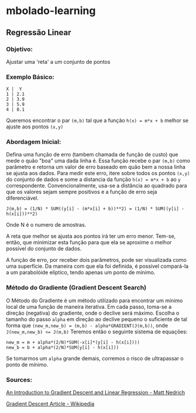 # mbolado-learning
## Regressão Linear

### Objetivo:
Ajustar uma 'reta' a um conjunto de pontos

### Exemplo Básico:
```
X |  Y
1 | 2.1
2 | 3.9
3 | 5.9
4 | 8.1
```
Queremos encontrar o par `(m,b)` tal que a função `h(x) = m*x + b` melhor se ajuste aos pontos `(x,y)`

### Abordagem Inicial:
Defina uma função de erro (tambem chamada de função de custo) que mede o quão "boa" uma dada linha é. Essa função recebe o par `(m,b)` como parâmetro e retorna um valor de erro baseado em quão bem a nossa linha se ajusta aos dados.
Para medir este erro, itere sobre todos os pontos `(x,y)` do conjunto de dados e some a distancia da função `h(x) = m*x + b` ao `y` correspondente. Convencionalmente, usa-se a distância ao quadrado para que os valores sejam sempre positivos e a função de erro seja diferenciável.
```
J(m,b) = (1/N) * SUM((y[i] - (m*x[i] + b))**2) = (1/N) * SUM((y[i] - h(x[i]))**2)
```
Onde N é o numero de amostras.

A reta que melhor se ajusta aos pontos irá ter um erro menor. Tem-se, então, que minimizar esta função para que ela se aproxime o melhor possível do conjunto de dados.

A função de erro, por receber dois parâmetros, pode ser visualizada como uma superfície. Da maneira com que ela foi definida, é possível compará-la a um parabolóide elíptico, tendo apenas um ponto de mínimo.

### Método do Gradiente (Gradient Descent Search)
O Método do Gradiente é um método utilizado para encontrar um mínimo local de uma função de maneira iterativa. Em cada passo, toma-se a direção (negativa) do gradiente, onde o declive será máximo. Escolha o tamanho do passo `alpha` em direção ao declive pequeno o suficiente de tal forma que `(new_m,new_b) = (m,b) - alpha*GRADIENT(J(m,b))`, onde `J(new_m,new_b) <= J(m,b)`
Teremos então o seguinte sistema de equações:
```
new_m = m + alpha*(2/N)*SUM(-x[i]*(y[i] - h(x[i])))
new_b = b + alpha*(2/N)*SUM(y[i] - h(x[i]))
```
Se tomarmos um `alpha` grande demais, corremos o risco de ultrapassar o ponto de mínimo.



### Sources:
[An Introduction to Gradient Descent and Linear Regression - Matt Nedrich](https://spin.atomicobject.com/2014/06/24/gradient-descent-linear-regression/)

[Gradient Descent Article - Wikipedia](https://en.wikipedia.org/wiki/Gradient_descent)

